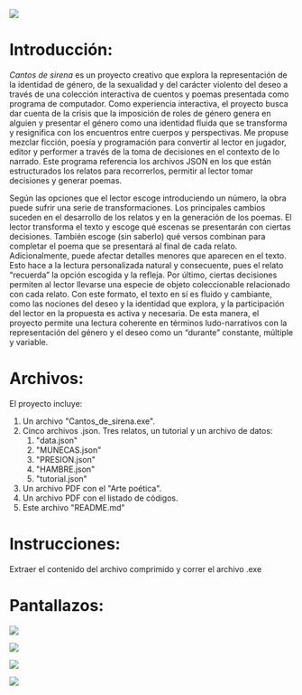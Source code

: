 
![](https://i.imgur.com/bsxgluh.jpeg)
# Introducción:

*Cantos de sirena* es un proyecto creativo que explora la representación de la identidad de género, de la sexualidad y del carácter violento del deseo a través de una colección interactiva de cuentos y poemas presentada como programa de computador. Como experiencia interactiva, el proyecto busca dar cuenta de la crisis que la imposición de roles de género genera en alguien y presentar el género como una identidad fluida que se transforma y resignifica con los encuentros entre cuerpos y perspectivas. Me propuse mezclar ficción, poesía y programación para convertir al lector en jugador, editor y performer a través de la toma de decisiones en el contexto de lo narrado. Este programa referencia los archivos JSON en los que están estructurados los relatos para recorrerlos, permitir al lector tomar decisiones y generar poemas.

Según las opciones que el lector escoge introduciendo un número, la obra puede sufrir una serie de transformaciones. Los principales cambios suceden en el desarrollo de los relatos y en la generación de los poemas. El lector transforma el texto y escoge qué escenas se presentarán con ciertas decisiones. También escoge (sin saberlo) qué versos combinan para completar el poema que se presentará al final de cada relato. Adicionalmente, puede afectar detalles menores que aparecen en el texto. Esto hace a la lectura personalizada natural y consecuente, pues el relato “recuerda” la opción escogida y la refleja. Por último, ciertas decisiones permiten al lector llevarse una especie de objeto coleccionable relacionado con cada relato. Con este formato, el texto en sí es fluido y cambiante, como las nociones del deseo y la identidad que explora, y la participación del lector en la propuesta es activa y necesaria. De esta manera, el proyecto permite una lectura coherente en términos ludo-narrativos con la representación del género y el deseo como un “durante” constante, múltiple y variable.

# Archivos:
El proyecto incluye:
1.  Un archivo "Cantos\_de\_sirena.exe".
2.  Cinco archivos .json. Tres relatos, un tutorial y un archivo de datos:
    1.  "data.json"
    2.  "MUNECAS.json"
    3.  "PRESION.json"
    4.  "HAMBRE.json"
    5.  "tutorial.json"
3.  Un archivo PDF con el "Arte poética".
4.  Un archivo PDF con el listado de códigos.
5.  Este archivo "README.md"


# Instrucciones:
Extraer el contenido del archivo comprimido y correr el archivo .exe

# Pantallazos:
![](https://i.imgur.com/z4D2LzY.jpg)

![](https://i.imgur.com/3GheVR9.jpg)

![](https://i.imgur.com/CuzKlEb.jpg)

![](https://i.imgur.com/sk0pkI5.jpg)
